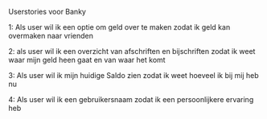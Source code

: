 Userstories voor Banky

1: 
Als user wil ik een optie om geld over te maken zodat ik geld kan overmaken naar vrienden 

2: 
als user wil ik een overzicht van afschriften en bijschriften zodat ik weet waar mijn geld heen gaat en van waar het komt

3:
Als user wil ik mijn huidige Saldo zien zodat ik weet hoeveel ik bij mij heb nu

4:
Als user wil ik een gebruikersnaam zodat ik een persoonlijkere ervaring heb